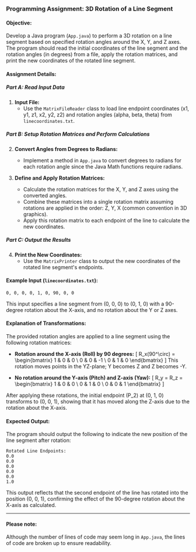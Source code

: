 ### Programming Assignment: 3D Rotation of a Line Segment

#### Objective:
Develop a Java program (`App.java`) to perform a 3D rotation on a line segment based on specified rotation angles around the X, Y, and Z axes. The program should read the initial coordinates of the line segment and the rotation angles (in degrees) from a file, apply the rotation matrices, and print the new coordinates of the rotated line segment.

#### Assignment Details:

##### Part A: Read Input Data
1. **Input File:**
   - Use the `MatrixFileReader` class to load line endpoint coordinates (x1, y1, z1, x2, y2, z2) and rotation angles (alpha, beta, theta) from `linecoordinates.txt`.

##### Part B: Setup Rotation Matrices and Perform Calculations
2. **Convert Angles from Degrees to Radians:**
   - Implement a method in `App.java` to convert degrees to radians for each rotation angle since the Java Math functions require radians.

3. **Define and Apply Rotation Matrices:**
   - Calculate the rotation matrices for the X, Y, and Z axes using the converted angles.
   - Combine these matrices into a single rotation matrix assuming rotations are applied in the order: Z, Y, X (common convention in 3D graphics).
   - Apply this rotation matrix to each endpoint of the line to calculate the new coordinates.

##### Part C: Output the Results
4. **Print the New Coordinates:**
   - Use the `MatrixPrinter` class to output the new coordinates of the rotated line segment's endpoints.

#### Example Input (`linecoordinates.txt`):
```
0, 0, 0, 0, 1, 0, 90, 0, 0
```
This input specifies a line segment from (0, 0, 0) to (0, 1, 0) with a 90-degree rotation about the X-axis, and no rotation about the Y or Z axes.

#### Explanation of Transformations:

The provided rotation angles are applied to a line segment using the following rotation matrices:

- **Rotation around the X-axis (Roll) by 90 degrees:**
  \[
  R_x(90^\circ) = \begin{bmatrix}
  1 & 0 & 0 \\
  0 & 0 & -1 \\
  0 & 1 & 0
  \end{bmatrix}
  \]
  This rotation moves points in the YZ-plane; Y becomes Z and Z becomes -Y.

- **No rotation around the Y-axis (Pitch) and Z-axis (Yaw):**
  \[
  R_y = R_z = \begin{bmatrix}
  1 & 0 & 0 \\
  0 & 1 & 0 \\
  0 & 0 & 1
  \end{bmatrix}
  \]

After applying these rotations, the initial endpoint \(P_2\) at (0, 1, 0) transforms to (0, 0, 1), showing that it has moved along the Z-axis due to the rotation about the X-axis.

#### Expected Output:

The program should output the following to indicate the new position of the line segment after rotation:
```
Rotated Line Endpoints:
0.0
0.0
0.0
0.0
0.0
1.0
```

This output reflects that the second endpoint of the line has rotated into the position (0, 0, 1), confirming the effect of the 90-degree rotation about the X-axis as calculated.

---

#### Please note: ####

Although the number of lines of code may seem long in `App.java`, the lines of code are broken up to ensure readability.